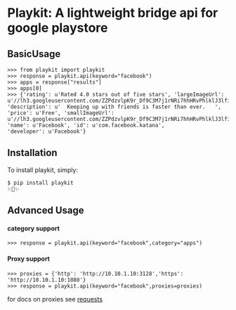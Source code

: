 Playkit: A lightweight bridge api for google playstore
=========================


BasicUsage
------------

    
    >>> from playkit import playkit
    >>> response = playkit.api(keyword="facebook")
    >>> apps = response["results"]
    >>> apps[0]
    >>> {'rating': u'Rated 4.0 stars out of five stars', 'largeImageUrl': u'//lh3.googleusercontent.com/ZZPdzvlpK9r_Df9C3M7j1rNRi7hhHRvPhlklJ3lfi5jk86Jd1s0Y5wcQ1QgbVaAP5Q=w340', 
    'description': u'  Keeping up with friends is faster than ever.   ', 
    'price': u'Free', 'smallImageUrl': u'//lh3.googleusercontent.com/ZZPdzvlpK9r_Df9C3M7j1rNRi7hhHRvPhlklJ3lfi5jk86Jd1s0Y5wcQ1QgbVaAP5Q=w170', 
    'name': u'Facebook', 'id': u'com.facebook.katana', 
    'developer': u'Facebook'}
  

Installation
------------

To install playkit, simply:


    $ pip install playkit
    ✨🍰✨

Advanced Usage
------------
#### category support ####

    >>> response = playkit.api(keyword="facebook",category="apps")

#### Proxy support ####
    
    
    >>> proxies = {'http': 'http://10.10.1.10:3128','https': 'http://10.10.1.10:1080'}
    >>> response = playkit.api(keyword="facebook",proxies=proxies)
    
for docs on proxies see [requests](http://docs.python-requests.org/en/master/user/advanced/#proxies)
